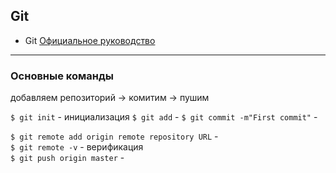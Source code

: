 ## Git 

- Git [Официальное руководство](https://git-scm.com/book/ru/v2)

------------
### Основные команды
добавляем репозиторий -> комитим -> пушим


`$ git init` - инициализация 
`$ git add` - 
`$ git commit -m"First commit"` - 

`$ git remote add origin remote repository URL` -       
`$ git remote -v` - верификация      
`$ git push origin master` -       
